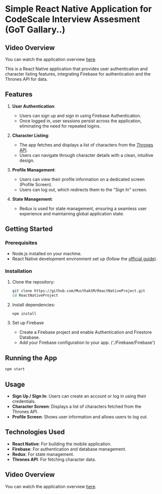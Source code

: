 # Simple React Native Application for CodeScale Interview Assesment (GoT Gallary..)

## Video Overview

You can watch the application overview [here](https://drive.google.com/file/d/1yDWR9JFwlTRc0FD2kQpViVbaVYTCD46K/view?usp=sharing).

This is a React Native application that provides user authentication and character listing features, integrating Firebase for authentication and the Thrones API for data.

## Features

1. **User Authentication**: 
   - Users can sign up and sign in using Firebase Authentication.
   - Once logged in, user sessions persist across the application, eliminating the need for repeated logins.

2. **Character Listing**: 
   - The app fetches and displays a list of characters from the [Thrones API](https://thronesapi.com/).
   - Users can navigate through character details with a clean, intuitive design.

3. **Profile Management**: 
   - Users can view their profile information on a dedicated screen (Profile Screen).
   - Users can log out, which redirects them to the "Sign In" screen.

4. **State Management**: 
   - Redux is used for state management, ensuring a seamless user experience and maintaining global application state.

## Getting Started

### Prerequisites

- Node.js installed on your machine.
- React Native development environment set up (follow the [official guide](https://reactnative.dev/docs/environment-setup)).

### Installation

1. Clone the repository:

   ```bash
   git clone https://github.com/MusthakSM/ReactNativeProject.git
   cd ReactNativeProject
   ```

2. Install dependencies:
   
   ```bash
   npm install
   ```

3. Set up Firebase
   - Create a Firebase project and enable Authentication and Firestore Database.
   - Add your Firebase configuration to your app. ('./Firebase/Firebase')

## Running the App

   ```bash
   npm start
   ```

## Usage

- **Sign Up / Sign In**: Users can create an account or log in using their credentials.
- **Character Screen**: Displays a list of characters fetched from the Thrones API.
- **Profile Screen**: Shows user information and allows users to log out.

## Technologies Used

- **React Native**: For building the mobile application.
- **Firebase**: For authentication and database management.
- **Redux**: For state management.
- **Thrones API**: For fetching character data.

## Video Overview

You can watch the application overview [here](https://drive.google.com/file/d/1yDWR9JFwlTRc0FD2kQpViVbaVYTCD46K/view?usp=sharing).